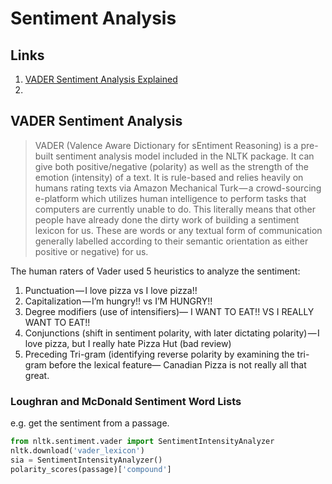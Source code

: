 # Sentiment Analysis

## Links

1. [VADER Sentiment Analysis Explained](http://datameetsmedia.com/vader-sentiment-analysis-explained/)
2. 

## VADER Sentiment Analysis

> VADER (Valence Aware Dictionary for sEntiment Reasoning) is a pre-built sentiment analysis model included in the NLTK package. It can give both positive/negative (polarity) as well as the strength of the emotion (intensity) of a text. It is rule-based and relies heavily on humans rating texts via Amazon Mechanical Turk — a crowd-sourcing e-platform which utilizes human intelligence to perform tasks that computers are currently unable to do. This literally means that other people have already done the dirty work of building a sentiment lexicon for us. These are words or any textual form of communication generally labelled according to their semantic orientation as either positive or negative) for us.

The human raters of Vader used 5 heuristics to analyze the sentiment:
1. Punctuation — I love pizza vs I love pizza!!
2. Capitalization — I’m hungry!! vs I’M HUNGRY!!
3. Degree modifiers (use of intensifiers)— I WANT TO EAT!! VS I REALLY WANT TO EAT!!
4. Conjunctions (shift in sentiment polarity, with later dictating polarity) — I love pizza, but I really hate Pizza Hut (bad review)
5. Preceding Tri-gram (identifying reverse polarity by examining the tri-gram before the lexical feature— Canadian Pizza is not really all that great.


### Loughran and McDonald Sentiment Word Lists

e.g. get the sentiment from a passage.
```python
from nltk.sentiment.vader import SentimentIntensityAnalyzer
nltk.download('vader_lexicon')
sia = SentimentIntensityAnalyzer()
polarity_scores(passage)['compound']
```